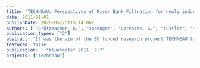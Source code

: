 ```yaml
---
title: "TECHNEAU: Perspectives of River Bank Filtration for newly industrialised and developing countries"
date: 2011-01-01
publishDate: 2020-05-25T15:14:06Z
authors: [ "Grützmacher, G.", "sprenger", "Lorenzen, G.", "rustler", "Hülshoff, I.", "Pekdeger, A." ]
publication_types: ["2"]
abstract: "It was the aim of the EU funded research project TECHNEAU to investigate the relevance and feasibility of bank filtration (BF) plus post-treatment for newly industrialised and developing countries. Field studies at BF sites in Delhi (India) were supplemented by literature studies and modelling in order to investigate if this natural drinking water (pre-) treatment is a sustainable option to provide safe drinking water for countries like India. The results showed that especially for those substances that are of relevance in newly industrialised and developing countries subsurface passage can represent an efficient barrier. However, certain limiting factors for BF application also need to be considered: high ammonium levels in surface water, usually associated with high shares of poorly or un-treated sewage, will not be mitigated during subsurface passage and require extensive post-treatment. In order to support decision makers in the difficult task of assessing the feasibility of BF systems at a certain site a simple decision support system was developed. This simple tool enables to assess a range of abstraction rates and well locations for a specific field site that could fit with their needs (e.g. minimum required travel time or share of BF)."
featured: false
publication: ' *bluefacts* 2011: 2-7'
projects: ["techneau"]
---
```


